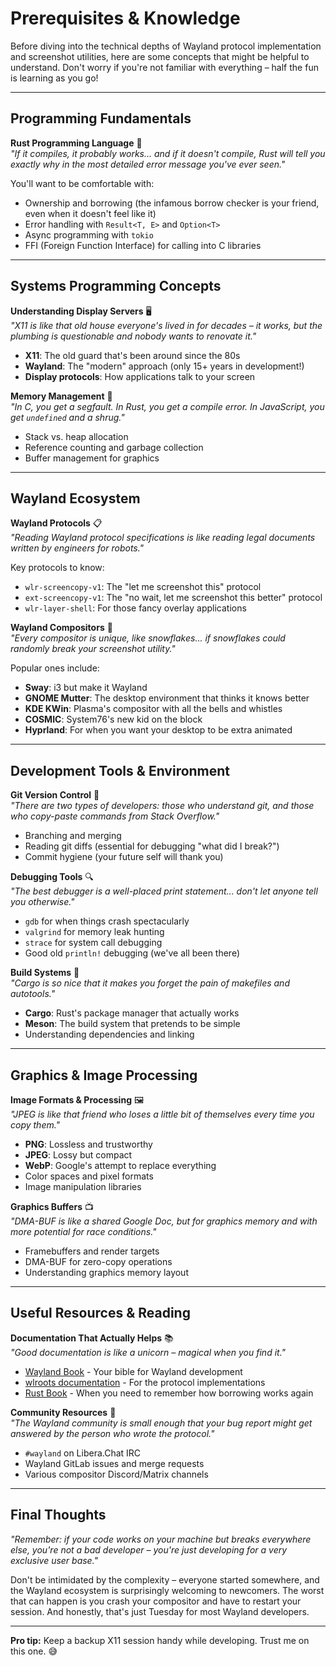 # Prerequisites & Knowledge

Before diving into the technical depths of Wayland protocol implementation and screenshot utilities, here are some concepts that might be helpful to understand. Don't worry if you're not familiar with everything – half the fun is learning as you go!

---

## Programming Fundamentals

**Rust Programming Language** 🦀  
*"If it compiles, it probably works... and if it doesn't compile, Rust will tell you exactly why in the most detailed error message you've ever seen."*

You'll want to be comfortable with:
- Ownership and borrowing (the infamous borrow checker is your friend, even when it doesn't feel like it)
- Error handling with `Result<T, E>` and `Option<T>`
- Async programming with `tokio` 
- FFI (Foreign Function Interface) for calling into C libraries

---

## Systems Programming Concepts

**Understanding Display Servers** 🖥️  
*"X11 is like that old house everyone's lived in for decades – it works, but the plumbing is questionable and nobody wants to renovate it."*

- **X11**: The old guard that's been around since the 80s
- **Wayland**: The "modern" approach (only 15+ years in development!)
- **Display protocols**: How applications talk to your screen

**Memory Management** 🧠  
*"In C, you get a segfault. In Rust, you get a compile error. In JavaScript, you get `undefined` and a shrug."*

- Stack vs. heap allocation
- Reference counting and garbage collection
- Buffer management for graphics

---

## Wayland Ecosystem

**Wayland Protocols** 📋  
*"Reading Wayland protocol specifications is like reading legal documents written by engineers for robots."*

Key protocols to know:
- `wlr-screencopy-v1`: The "let me screenshot this" protocol
- `ext-screencopy-v1`: The "no wait, let me screenshot this better" protocol
- `wlr-layer-shell`: For those fancy overlay applications

**Wayland Compositors** 🎨  
*"Every compositor is unique, like snowflakes... if snowflakes could randomly break your screenshot utility."*

Popular ones include:
- **Sway**: i3 but make it Wayland
- **GNOME Mutter**: The desktop environment that thinks it knows better
- **KDE KWin**: Plasma's compositor with all the bells and whistles
- **COSMIC**: System76's new kid on the block
- **Hyprland**: For when you want your desktop to be extra animated

---

## Development Tools & Environment

**Git Version Control** 🌳  
*"There are two types of developers: those who understand git, and those who copy-paste commands from Stack Overflow."*

- Branching and merging
- Reading git diffs (essential for debugging "what did I break?")
- Commit hygiene (your future self will thank you)

**Debugging Tools** 🔍  
*"The best debugger is a well-placed print statement... don't let anyone tell you otherwise."*

- `gdb` for when things crash spectacularly
- `valgrind` for memory leak hunting
- `strace` for system call debugging
- Good old `println!` debugging (we've all been there)

**Build Systems** 🔨  
*"Cargo is so nice that it makes you forget the pain of makefiles and autotools."*

- **Cargo**: Rust's package manager that actually works
- **Meson**: The build system that pretends to be simple
- Understanding dependencies and linking

---

## Graphics & Image Processing

**Image Formats & Processing** 🖼️  
*"JPEG is like that friend who loses a little bit of themselves every time you copy them."*

- **PNG**: Lossless and trustworthy
- **JPEG**: Lossy but compact
- **WebP**: Google's attempt to replace everything
- Color spaces and pixel formats
- Image manipulation libraries

**Graphics Buffers** 📺  
*"DMA-BUF is like a shared Google Doc, but for graphics memory and with more potential for race conditions."*

- Framebuffers and render targets
- DMA-BUF for zero-copy operations
- Understanding graphics memory layout

---

## Useful Resources & Reading

**Documentation That Actually Helps** 📚  
*"Good documentation is like a unicorn – magical when you find it."*

- [Wayland Book](https://wayland-book.com/) - Your bible for Wayland development
- [wlroots documentation](https://gitlab.freedesktop.org/wlroots/wlroots) - For the protocol implementations
- [Rust Book](https://doc.rust-lang.org/book/) - When you need to remember how borrowing works again

**Community Resources** 👥  
*"The Wayland community is small enough that your bug report might get answered by the person who wrote the protocol."*

- `#wayland` on Libera.Chat IRC
- Wayland GitLab issues and merge requests
- Various compositor Discord/Matrix channels

---

## Final Thoughts

*"Remember: if your code works on your machine but breaks everywhere else, you're not a bad developer – you're just developing for a very exclusive user base."*

Don't be intimidated by the complexity – everyone started somewhere, and the Wayland ecosystem is surprisingly welcoming to newcomers. The worst that can happen is you crash your compositor and have to restart your session. And honestly, that's just Tuesday for most Wayland developers.

---

**Pro tip:** Keep a backup X11 session handy while developing. Trust me on this one. 😅